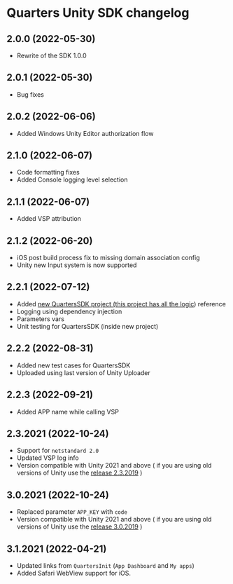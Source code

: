 # Quarters Unity SDK changelog

## 2.0.0 (2022-05-30)

- Rewrite of the SDK 1.0.0

## 2.0.1 (2022-05-30)

- Bug fixes

## 2.0.2 (2022-06-06)

- Added Windows Unity Editor authorization flow

## 2.1.0 (2022-06-07)

- Code formatting fixes
- Added Console logging level selection

## 2.1.1 (2022-06-07)

- Added VSP attribution

## 2.1.2 (2022-06-20)

- iOS post build process fix to missing domain association config
- Unity new Input system is now supported

## 2.2.1 (2022-07-12)

- Added [new QuartersSDK project (this project has all the logic](https://github.com/weiks/quarters-unity-sdk/tree/master/QuartersSDK)) reference
- Logging using dependency injection
- Parameters vars
- Unit testing for QuartersSDK (inside new project)

## 2.2.2 (2022-08-31)

- Added new test cases for QuartersSDK
- Uploaded using last version of Unity Uploader

## 2.2.3 (2022-09-21)

- Added APP name while calling VSP

## 2.3.2021 (2022-10-24)

- Support for `netstandard 2.0`
- Updated VSP log info
- Version compatible with Unity 2021 and above ( if you are using old versions of Unity use the [release 2.3.2019](https://github.com/weiks/poq-unity-package-manager/releases/tag/2.3.2019) )

## 3.0.2021 (2022-10-24)

- Replaced parameter `APP_KEY` with `code`
- Version compatible with Unity 2021 and above ( if you are using old versions of Unity use the [release 3.0.2019](https://github.com/weiks/poq-unity-package-manager/releases/tag/3.0.2019) )

## 3.1.2021 (2022-04-21)

- Updated links from `QuartersInit` (`App Dashboard` and `My apps`)
- Added Safari WebView support for iOS.
